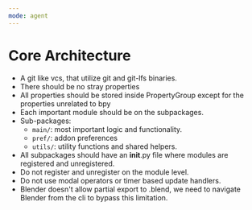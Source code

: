 ```yaml
---
mode: agent
---
```

# Core Architecture
- A git like vcs, that utilize git and git-lfs binaries.
- There should be no stray properties
- All properties should be stored inside PropertyGroup except for the properties unrelated to bpy
- Each important module should be on the subpackages.
- Sub-packages:
    - `main/`: most important logic and functionality.
    - `pref/`: addon preferences
    - `utils/`: utility functions and shared helpers.
- All subpackages should have an __init__.py file where modules are registered and unregistered.
- Do not register and unregister on the module level.
- Do not use modal operators or timer based update handlers.
- Blender doesn't allow partial export to .blend, we need to navigate Blender from the cli to bypass this limitation.